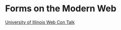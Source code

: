 # Forms on the Modern Web

[University of Illinois Web Con Talk](https://webcon.illinois.edu/timetable/event/building-ui-forms-on-the-modern-web/)